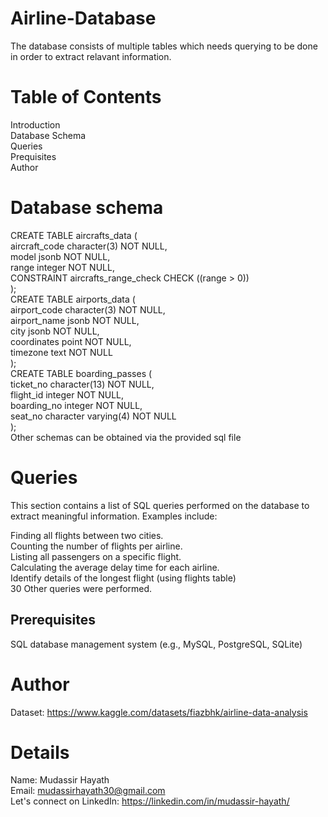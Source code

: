 # Airline-Database 
The database consists of multiple tables which needs querying to be done in order to extract relavant information.

# Table of Contents
Introduction </br>
Database Schema</br>
Queries</br>
Prequisites</br>
Author</br>

# Database schema
CREATE TABLE aircrafts_data ( </br>
    aircraft_code character(3) NOT NULL,</br>
    model jsonb NOT NULL,</br>
    range integer NOT NULL,</br>
    CONSTRAINT aircrafts_range_check CHECK ((range > 0))</br>
);</br>
CREATE TABLE airports_data (</br>
    airport_code character(3) NOT NULL,</br>
    airport_name jsonb NOT NULL,</br>
    city jsonb NOT NULL,</br>
    coordinates point NOT NULL,</br>
    timezone text NOT NULL</br>
);</br>
CREATE TABLE boarding_passes (</br>
    ticket_no character(13) NOT NULL,</br>
    flight_id integer NOT NULL,</br>
    boarding_no integer NOT NULL,</br>
    seat_no character varying(4) NOT NULL</br>
);</br>
Other schemas can be obtained via the provided sql file
# Queries
This section contains a list of SQL queries performed on the database to extract meaningful information. Examples include: </br>

Finding all flights between two cities.</br>
Counting the number of flights per airline.</br>
Listing all passengers on a specific flight.</br>
Calculating the average delay time for each airline.</br>
Identify details of the longest flight (using flights table) </br>
30 Other queries were performed.
## Prerequisites
SQL database management system (e.g., MySQL, PostgreSQL, SQLite)
# Author
Dataset: https://www.kaggle.com/datasets/fiazbhk/airline-data-analysis
# Details
Name: Mudassir Hayath </br>
Email: mudassirhayath30@gmail.com </br>
Let's connect on LinkedIn: https://linkedin.com/in/mudassir-hayath/
